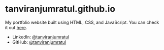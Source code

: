 # tanviranjumratul.github.io

My portfolio website built using HTML, CSS, and JavaScript. You can check it out [here](https://tanviranjumratul.github.io).


* LinkedIn: [@tanviranjumratul](https://www.linkedin.com/in/tanviranjumratul)
* GitHub: [@tanviranjumratul](https://github.com/tanviranjumratul)
